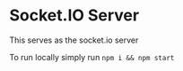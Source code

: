 # Socket.IO Server

This serves as the socket.io server

To run locally simply run `npm i && npm start`